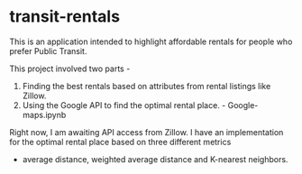 # transit-rentals
This is an application intended to highlight affordable rentals for people who prefer Public Transit.

This project involved two parts - 
1. Finding the best rentals based on attributes from rental listings like Zillow.
2. Using the Google API to find the optimal rental place. - Google-maps.ipynb

Right now, I am awaiting API access from Zillow. I have an implementation for the optimal rental place based on three different metrics
- average distance, weighted average distance and K-nearest neighbors.
